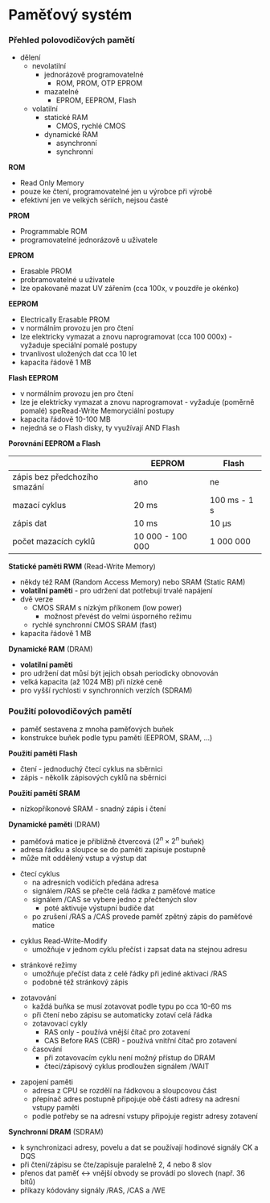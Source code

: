 # Paměťový systém

### Přehled polovodičových pamětí

- dělení
	- nevolatilní
		- jednorázově programovatelné
			- ROM, PROM, OTP EPROM
		- mazatelné
			- EPROM, EEPROM, Flash
	- volatilní
		- statické RAM
			- CMOS, rychlé CMOS
		- dynamické RAM
			- asynchronní
			- synchronní

**ROM**
- Read Only Memory
- pouze ke čtení, programovatelné jen u výrobce při výrobě
- efektivní jen ve velkých sériích, nejsou časté

**PROM**
- Programmable ROM
- programovatelné jednorázově u uživatele

**EPROM**
- Erasable PROM
- probramovatelné u uživatele
- lze opakovaně mazat UV zářením (cca 100x, v pouzdře je okénko)

**EEPROM**
- Electrically Erasable PROM
- v normálním provozu jen pro čtení
- lze elektricky vymazat a znovu naprogramovat (cca 100 000x) - vyžaduje speciální pomalé postupy
- trvanlivost uložených dat cca 10 let
- kapacita řádově 1 MB

**Flash EEPROM**
- v normálním provozu jen pro čtení
- lze je elektricky vymazat a znovu naprogramovat - vyžaduje (poměrně pomalé) speRead-Write Memoryciální postupy
- kapacita řádově 10-100 MB
- nejedná se o Flash disky, ty využívají AND Flash

**Porovnání EEPROM a Flash**

|                               | EEPROM           | Flash        |
| ----------------------------- | ---------------- | ------------ |
| zápis bez předchozího smazání | ano              | ne           |
| mazací cyklus                 | 20 ms            | 100 ms - 1 s |
| zápis dat                     | 10 ms            | 10 μs        |
| počet mazacích cyklů          | 10 000 - 100 000 | 1 000 000    |

**Statické paměti RWM** (Read-Write Memory)
- někdy též RAM (Random Access Memory) nebo SRAM (Static RAM)
- **volatilní paměti** - pro udržení dat potřebují trvalé napájení
- dvě verze
	- CMOS SRAM s nízkým příkonem (low power)
		- možnost převést do velmi úsporného režimu
	- rychlé synchronní CMOS SRAM (fast)
- kapacita řádově 1 MB

**Dynamické RAM** (DRAM)
- **volatilní paměti**
- pro udržení dat můsí být jejich obsah periodicky obnovován
- velká kapacita (až 1024 MB) při nízké ceně
- pro vyšší rychlosti v synchronních verzích (SDRAM)

### Použití polovodičových pamětí

- paměť sestavena z mnoha paměťových buňek
- konstrukce buňek podle typu paměti (EEPROM, SRAM, ...)

**Použití paměti Flash**
- čtení - jednoduchý čtecí cyklus na sběrnici
- zápis - několik zápisových cyklů na sběrnici

**Použití pamětí SRAM**
- nízkopříkonové SRAM - snadný zápis i čtení

**Dynamické paměti** (DRAM)
- paměťová matice je přibližně čtvercová ($2^n \times 2^n$ buňek)
- adresa řádku a sloupce se do paměti zapisuje postupně
- může mít oddělený vstup a výstup dat
+ čtecí cyklus
	- na adresních vodičích předána adresa
	- signálem /RAS se přečte celá řádka z paměťové matice
	- signálem /CAS se vybere jedno z přečtených slov
		- poté aktivuje výstupní budiče dat
	- po zrušení /RAS a /CAS provede paměť zpětný zápis do paměťové matice
- cyklus Read-Write-Modify
	- umožňuje v jednom cyklu přečíst i zapsat data na stejnou adresu
+ stránkové režimy
	- umožňuje přečíst data z celé řádky při jediné aktivaci /RAS
	- podobné též stránkový zápis
- zotavování
	- každá buňka se musí zotavovat podle typu po cca 10-60 ms
	- při čtení nebo zápisu se automaticky zotaví celá řádka
	- zotavovací cykly
		- RAS only - používá vnější čítač pro zotavení
		- CAS Before RAS (CBR) - používá vnitřní čítač pro zotavení
	- časování
		- při zotavovacím cyklu není možný přístup do DRAM
		- čtecí/zápisový cyklus prodloužen signálem /WAIT
+ zapojení paměti
	+ adresa z CPU se rozdělí na řádkovou a sloupcovou část
	+ přepínač adres postupně připojuje obě části adresy na adresní vstupy paměti
	+ podle potřeby se na adresní vstupy připojuje registr adresy zotavení

**Synchronní DRAM** (SDRAM)
- k synchronizaci adresy, povelu a dat se používají hodinové signály CK a DQS
- při čtení/zápisu se čte/zapisuje paralelně 2, 4 nebo 8 slov
- přenos dat paměť ↔ vnější obvody se provádí po slovech (např. 36 bitů)
- příkazy kódovány signály /RAS, /CAS a /WE